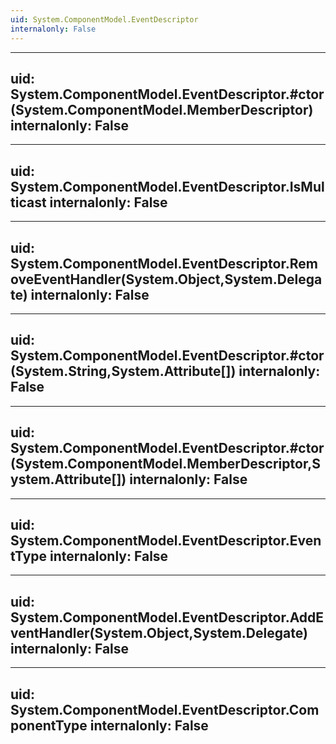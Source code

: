 ```yaml
---
uid: System.ComponentModel.EventDescriptor
internalonly: False
---
```


---
uid: System.ComponentModel.EventDescriptor.#ctor(System.ComponentModel.MemberDescriptor)
internalonly: False
---

---
uid: System.ComponentModel.EventDescriptor.IsMulticast
internalonly: False
---

---
uid: System.ComponentModel.EventDescriptor.RemoveEventHandler(System.Object,System.Delegate)
internalonly: False
---

---
uid: System.ComponentModel.EventDescriptor.#ctor(System.String,System.Attribute[])
internalonly: False
---

---
uid: System.ComponentModel.EventDescriptor.#ctor(System.ComponentModel.MemberDescriptor,System.Attribute[])
internalonly: False
---

---
uid: System.ComponentModel.EventDescriptor.EventType
internalonly: False
---

---
uid: System.ComponentModel.EventDescriptor.AddEventHandler(System.Object,System.Delegate)
internalonly: False
---

---
uid: System.ComponentModel.EventDescriptor.ComponentType
internalonly: False
---
